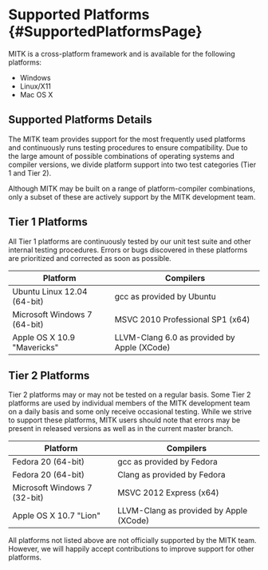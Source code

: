 
Supported Platforms  {#SupportedPlatformsPage}
===================

MITK is a cross-platform framework and is available for the following platforms:

- Windows
- Linux/X11
- Mac OS X

Supported Platforms Details
---------------------------

The MITK team provides support for the most frequently used platforms and continuously runs testing procedures
to ensure compatibility. Due to the large amount of possible combinations of operating systems and compiler versions,
we divide platform support into two test categories (Tier 1 and Tier 2).

Although MITK may be built on a range of platform-compiler combinations, only a subset of these are actively
support by the MITK development team.

Tier 1 Platforms
----------------

All Tier 1 platforms are continuously tested by our unit test suite and other internal testing procedures.
Errors or bugs discovered in these platforms are prioritized and corrected as soon as possible.

| Platform                            | Compilers
| ----------------------------------- | -----------------------------
| Ubuntu Linux 12.04 (64-bit)         | gcc as provided by Ubuntu
| Microsoft Windows 7 (64-bit)        | MSVC 2010 Professional SP1 (x64)
| Apple OS X 10.9 "Mavericks"         | LLVM-Clang 6.0 as provided by Apple (XCode)


Tier 2 Platforms
----------------

Tier 2 platforms may or may not be tested on a regular basis. Some Tier 2 platforms are used by individual
members of the MITK development team on a daily basis and some only receive occasional testing. While we
strive to support these platforms, MITK users should note that errors may be present in released versions
as well as in the current master branch.

| Platform                           | Compilers
| ---------------------------------- | -----------------------------
| Fedora 20 (64-bit)                 | gcc as provided by Fedora
| Fedora 20 (64-bit)                 | Clang as provided by Fedora
| Microsoft Windows 7 (32-bit)       | MSVC 2012 Express (x64)
| Apple OS X 10.7 "Lion"             | LLVM-Clang as provided by Apple (XCode)


All platforms not listed above are not officially supported by the MITK team. However, we will happily accept
contributions to improve support for other platforms.

